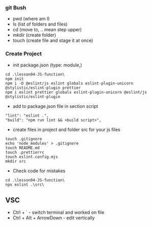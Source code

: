 ### git Bush

- pwd (where am I)
- ls (list of folders and files)
- cd (move to, .. mean step upper)
- mkdir (create folder)
- touch (create file and stage it at once)

### Create Project

- init package.json (type: module,)

```
cd .\lesson04-JS-function\
npm init
npm i -D @eslint/js eslint globals eslint-plugin-unicorn @stylistic/eslint-plugin prettier
npm i eslint prettier globals eslint-plugin-unicorn @eslint/js @stylistic/eslint-plugin
```

- add to package.json file in section script

```
"lint": "eslint .",
"build": "npm run lint && <build script>",
```

- create files in project and folder src for your js files

```
touch .gitignore
echo 'node_modules' > .gitignore
touch README.md
touch .prettierrc
touch eslint.config.mjs
mkdir src
```

- Check code for mistakes

```
cd .\lesson04-JS-function\
npx eslint .\src\
```

## VSC

- Ctrl + ` - switch terminal and worked on file
- Ctrl + Alt + ArrowDown - edit vertically
